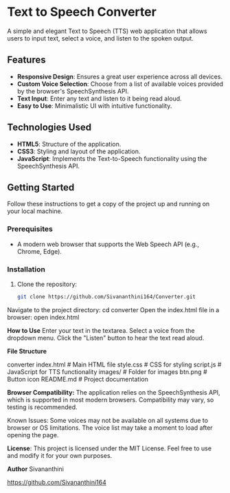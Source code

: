 # Text to Speech Converter
A simple and elegant Text to Speech (TTS) web application that allows users to input text, select a voice, and listen to the spoken output.

## Features
- **Responsive Design**: Ensures a great user experience across all devices.
- **Custom Voice Selection**: Choose from a list of available voices provided by the browser's SpeechSynthesis API.
- **Text Input**: Enter any text and listen to it being read aloud.
- **Easy to Use**: Minimalistic UI with intuitive functionality.

## Technologies Used
- **HTML5**: Structure of the application.
- **CSS3**: Styling and layout of the application.
- **JavaScript**: Implements the Text-to-Speech functionality using the SpeechSynthesis API.

## Getting Started
Follow these instructions to get a copy of the project up and running on your local machine.

### Prerequisites
- A modern web browser that supports the Web Speech API (e.g., Chrome, Edge).

### Installation
1. Clone the repository:
   ```bash
   git clone https://github.com/Sivananthini164/Converter.git
Navigate to the project directory:
cd converter
Open the index.html file in a browser:
open index.html

**How to Use**
Enter your text in the textarea.
Select a voice from the dropdown menu.
Click the "Listen" button to hear the text read aloud.

**File Structure**

converter
index.html      # Main HTML file
style.css       # CSS for styling
script.js       # JavaScript for TTS functionality
images/         # Folder for images
   btn.png     # Button icon
README.md       # Project documentation

**Browser Compatibility:** 
The application relies on the SpeechSynthesis API, which is supported in most modern browsers. Compatibility may vary, so testing is recommended.

Known Issues: 
Some voices may not be available on all systems due to browser or OS limitations.
The voice list may take a moment to load after opening the page.

**License**:
This project is licensed under the MIT License. Feel free to use and modify it for your own purposes.

**Author**
Sivananthini

https://github.com/Sivananthini164

